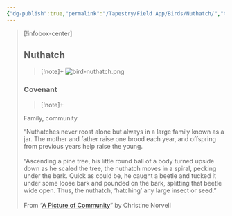 ```yaml
---
{"dg-publish":true,"permalink":"/Tapestry/Field App/Birds/Nuthatch/","title":"Nuthatch","tags":["covenants/animals/birds"],"dgHomeLink":true,"dgEnableSearch":true}
---
```


> [!infobox-center] 
> ## Nuthatch
> > [!note]+
> ![bird-nuthatch.png](/img/user/File%20Vault/Field%20App/birds/bird-nuthatch.png)
> ### Covenant
>> [!note]+ 
>  <p class="note first">Family, community</p>
>  
><p class="note second">&ldquo;Nuthatches never roost alone but always in a large family known as a jar. The mother and father raise one brood each year, and offspring from previous years help raise the young. <br><br>&ldquo;Ascending a pine tree, his little round ball of a body turned upside down as he scaled the tree, the nuthatch moves in a spiral, pecking under the bark. Quick as could be, he caught a beetle and tucked it under some loose bark and pounded on the bark, splitting that beetle wide open. Thus, the nuthatch, &lsquo;hatching&rsquo; any large insect or seed.&rdquo; 
><br><br>From &ldquo;<a href="https://www.christinenorvell.com/blog/a-picture-of-community">A Picture of Community</a>&rdquo; by Christine Norvell</p>
